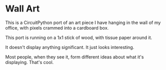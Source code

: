Wall Art
========

This is a CircuitPython port of an art piece I have
hanging in the wall of my office, with
pixels crammed into a cardboard box.

This port is running on a 1x1 stick of wood,
with tissue paper around it.

It doesn't display anything significant.
It just looks interesting.

Most people, when they see it,
form different ideas about what it's displaying.
That's cool.

